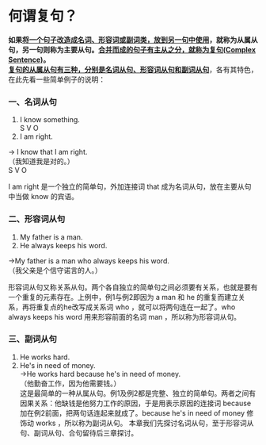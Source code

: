 # 何谓复句？

<b>如果<u>将一个句子改造成名词、形容词或副词类，放到另一句中使用</u>，就称为**从属从句**，另一句则称为**主要从句**。<u>合并而成的句子有主从之分，就称为**复句(Complex Sentence)**</u>。</b>  
<b><u>复句的从属从句有三种，分别是**名词从句**、**形容词从句**和**副词从句**</u></b>，各有其特色，在此先看一些简单例子的说明：

### 一、名词从句

>  
1. I know something.  
S V O  
2. I am right.  
>>  
→ I know that I am right.  
（我知道我是对的。）  
S V O  

I am right 是一个独立的简单句，外加连接词 that 成为名词从句，放在主要从句中当做 know 的宾语。

### 二、形容词从句

>  
1. My father is a man.  
2. He always keeps his word.  
>>  
→My father is a man who always keeps his word.  
（我父亲是个信守诺言的人。）  

形容词从句又称关系从句。两个各自独立的简单句之间必须要有关系，也就是要有一个重复的元素存在。上例中，例1与例2即因为 a man 和 he 的重复而建立关系，再将重复点的he改写成关系词 who ，就可以将两句连在一起了。who always keeps his word 用来形容前面的名词 man ，所以称为形容词从句。

### 三、副词从句


1. He works hard.  
2. He's in need of money.  
→He works hard because he's in need of money.  
（他勤奋工作，因为他需要钱。）  
这是最简单的一种从属从句。例1及例2都是完整、独立的简单句。两者之间有因果关系：他缺钱是他努力工作的原因，于是用表示原因的连接词 because 加在例2前面，把两句话连起来就成了。because he's in need of money 修饰动 works ，所以称为副词从句。
本章我们先探讨名词从句，至于形容词从句、副词从句、合句留待后三章探讨。